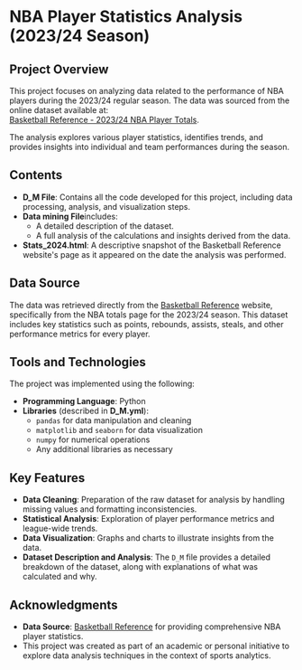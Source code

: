# NBA Player Statistics Analysis (2023/24 Season)

## Project Overview
This project focuses on analyzing data related to the performance of NBA players during the 2023/24 regular season. The data was sourced from the online dataset available at:  
[Basketball Reference - 2023/24 NBA Player Totals](https://www.basketball-reference.com/leagues/NBA_2024_totals.html).

The analysis explores various player statistics, identifies trends, and provides insights into individual and team performances during the season.

## Contents
- **D_M File**: Contains all the code developed for this project, including data processing, analysis, and visualization steps. 
- **Data mining File**includes:
  - A detailed description of the dataset.
  - A full analysis of the calculations and insights derived from the data.
- **Stats_2024.html**: A descriptive snapshot of the Basketball Reference website's page as it appeared on the date the analysis was performed.

## Data Source
The data was retrieved directly from the [Basketball Reference](https://www.basketball-reference.com) website, specifically from the NBA totals page for the 2023/24 season. This dataset includes key statistics such as points, rebounds, assists, steals, and other performance metrics for every player.

## Tools and Technologies
The project was implemented using the following:
- **Programming Language**: Python
- **Libraries** (described in **D_M.yml**):  
  - `pandas` for data manipulation and cleaning
  - `matplotlib` and `seaborn` for data visualization
  - `numpy` for numerical operations
  - Any additional libraries as necessary

## Key Features
- **Data Cleaning**: Preparation of the raw dataset for analysis by handling missing values and formatting inconsistencies.
- **Statistical Analysis**: Exploration of player performance metrics and league-wide trends.
- **Data Visualization**: Graphs and charts to illustrate insights from the data.
- **Dataset Description and Analysis**: The `D_M` file provides a detailed breakdown of the dataset, along with explanations of what was calculated and why.

## Acknowledgments
- **Data Source**: [Basketball Reference](https://www.basketball-reference.com) for providing comprehensive NBA player statistics.
- This project was created as part of an academic or personal initiative to explore data analysis techniques in the context of sports analytics.
